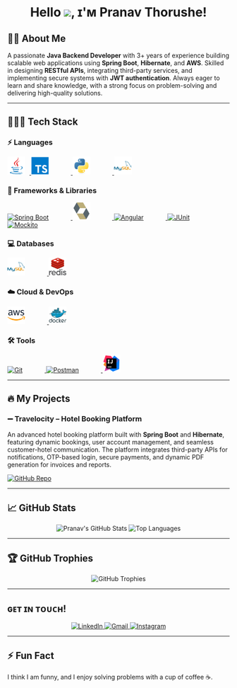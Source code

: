 <h1 align="center"> Hello <img src="https://raw.githubusercontent.com/MartinHeinz/MartinHeinz/master/wave.gif" width="30px">, ɪ'ᴍ Pranav Thorushe! </h1>

## :technologist: About Me
A passionate **Java Backend Developer** with 3+ years of experience building scalable web applications using **Spring Boot**, **Hibernate**, and **AWS**. Skilled in designing **RESTful APIs**, integrating third-party services, and implementing secure systems with **JWT authentication**. Always eager to learn and share knowledge, with a strong focus on problem-solving and delivering high-quality solutions.

---

## 👨🏻‍💻 Tech Stack

### ⚡ Languages
<p align="left">
  <a href="https://www.java.com" target="_blank" rel="noreferrer">
    <img src="https://raw.githubusercontent.com/devicons/devicon/master/icons/java/java-original.svg" alt="Java" width="40" height="40" style="margin-right: 10px;"/>
  </a>
  <a href="https://www.typescriptlang.org/" target="_blank" rel="noreferrer">
    <img src="https://raw.githubusercontent.com/devicons/devicon/master/icons/typescript/typescript-original.svg" alt="TypeScript" width="40" height="40" style="margin-right: 50px;"/>
  </a>
  <a href="https://www.python.org" target="_blank" rel="noreferrer">
    <img src="https://raw.githubusercontent.com/devicons/devicon/master/icons/python/python-original.svg" alt="Python" width="40" height="40" style="margin-right: 50px;"/>
  </a>
  <a href="https://dev.mysql.com/doc/" target="_blank" rel="noreferrer">
    <img src="https://raw.githubusercontent.com/devicons/devicon/master/icons/mysql/mysql-original-wordmark.svg" alt="SQL" width="40" height="40" style="margin-right: 50px;"/>
  </a>
</p>

### 🚀 Frameworks & Libraries
<p align="left">
  <a href="https://spring.io/" target="_blank" rel="noreferrer">
    <img src="https://www.vectorlogo.zone/logos/springio/springio-icon.svg" alt="Spring Boot" width="40" height="40" style="margin-right: 50px;"/>
  </a>
  <a href="https://hibernate.org/orm/documentation/" target="_blank" rel="noreferrer">
    <img src="https://raw.githubusercontent.com/devicons/devicon/master/icons/hibernate/hibernate-original.svg" alt="Hibernate" width="40" height="40" style="margin-right: 50px;"/>
  </a>
  <a href="https://angular.io" target="_blank" rel="noreferrer">
    <img src="https://angular.io/assets/images/logos/angular/angular.svg" alt="Angular" width="40" height="40" style="margin-right: 50px;"/>
  </a>
  <a href="https://junit.org/junit5/" target="_blank" rel="noreferrer">
    <img src="https://junit.org/junit5/assets/img/junit5-logo.png" alt="JUnit" width="40" height="40" style="margin-right: 50px;"/>
  </a>
  <a href="https://site.mockito.org/" target="_blank" rel="noreferrer">
  <img src="https://static.javadoc.io/org.mockito/mockito-core/3.3.3/org/mockito/logo/mockito-logo.png" alt="Mockito" width="40" height="40" style="margin-right: 50px;"/>
</a>

</p>

### 💻 Databases
<p align="left">
  <a href="https://www.mysql.com/" target="_blank" rel="noreferrer">
    <img src="https://raw.githubusercontent.com/devicons/devicon/master/icons/mysql/mysql-original-wordmark.svg" alt="MySQL" width="40" height="40" style="margin-right: 50px;"/>
  </a>
  <a href="https://redis.io" target="_blank" rel="noreferrer">
    <img src="https://raw.githubusercontent.com/devicons/devicon/master/icons/redis/redis-original-wordmark.svg" alt="Redis" width="40" height="40" style="margin-right: 50px;"/>
  </a>
</p>

### ☁️ Cloud & DevOps
<p align="left">
  <a href="https://aws.amazon.com" target="_blank" rel="noreferrer">
    <img src="https://raw.githubusercontent.com/devicons/devicon/master/icons/amazonwebservices/amazonwebservices-original-wordmark.svg" alt="AWS" width="40" height="40" style="margin-right: 50px;"/>
  </a>
  <a href="https://www.docker.com/" target="_blank" rel="noreferrer">
    <img src="https://raw.githubusercontent.com/devicons/devicon/master/icons/docker/docker-original-wordmark.svg" alt="Docker" width="40" height="40" style="margin-right: 50px;"/>
  </a>
</p>

### 🛠️ Tools
<p align="left">
  <a href="https://git-scm.com/" target="_blank" rel="noreferrer">
    <img src="https://www.vectorlogo.zone/logos/git-scm/git-scm-icon.svg" alt="Git" width="40" height="40" style="margin-right: 50px;"/>
  </a>
  <a href="https://postman.com" target="_blank" rel="noreferrer">
    <img src="https://www.vectorlogo.zone/logos/getpostman/getpostman-icon.svg" alt="Postman" width="40" height="40" style="margin-right: 50px;"/>
  </a>
  <a href="https://www.jetbrains.com/idea/documentation/" target="_blank" rel="noreferrer">
    <img src="https://raw.githubusercontent.com/devicons/devicon/master/icons/intellij/intellij-original.svg" alt="IntelliJ IDEA" width="40" height="40" style="margin-right: 50px;"/>
  </a>
</p>

---

## :fire: My Projects

### :heavy_minus_sign: Travelocity – Hotel Booking Platform
An advanced hotel booking platform built with **Spring Boot** and **Hibernate**, featuring dynamic bookings, user account management, and seamless customer-hotel communication. The platform integrates third-party APIs for notifications, OTP-based login, secure payments, and dynamic PDF generation for invoices and reports.

[![GitHub Repo](https://img.shields.io/badge/GitHub-Repository-181717?style=for-the-badge&logo=github)](https://github.com/PranavT96/Travelocity)

---

## 📈 GitHub Stats

<p align="center">
  <img src="https://github-readme-stats.vercel.app/api?username=PranavT96&show_icons=true&theme=radical" alt="Pranav's GitHub Stats" />
  <img src="https://github-readme-stats.vercel.app/api/top-langs/?username=PranavT96&layout=compact&theme=radical" alt="Top Languages" />
</p>

---

## :trophy: GitHub Trophies

<p align="center">
  <img src="https://github-profile-trophy.vercel.app/?username=PranavT96&theme=onedark&row=1&column=7" alt="GitHub Trophies" />
</p>

---

## ɢᴇᴛ ɪɴ ᴛᴏᴜᴄʜ!

<p align="center">
  <a href="https://www.linkedin.com/in/pranav-thorushe-5a07a6351/" target="_blank">
    <img src="https://img.shields.io/badge/LinkedIn-0077B5?style=for-the-badge&logo=linkedin&logoColor=white" alt="LinkedIn" />
  </a>
  <a href="mailto:pranavthorushe96@gmail.com" target="_blank">
    <img src="https://img.shields.io/badge/Gmail-D14836?style=for-the-badge&logo=gmail&logoColor=white" alt="Gmail" />
  </a>
  <a href="https://www.instagram.com/pranav_thorushe/" target="_blank">
    <img src="https://img.shields.io/badge/Instagram-E4405F?style=for-the-badge&logo=instagram&logoColor=white" alt="Instagram" />
  </a>
</p>

---

## :zap: Fun Fact
I think I am funny, and I enjoy solving problems with a cup of coffee ☕.

